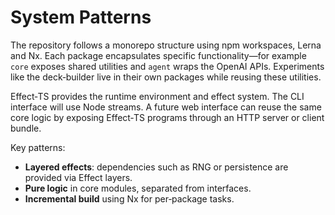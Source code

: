 # System Patterns

The repository follows a monorepo structure using npm workspaces, Lerna and Nx. Each package encapsulates specific functionality—for example `core` exposes shared utilities and `agent` wraps the OpenAI APIs. Experiments like the deck‑builder live in their own packages while reusing these utilities.

Effect‑TS provides the runtime environment and effect system. The CLI interface will use Node streams. A future web interface can reuse the same core logic by exposing Effect‑TS programs through an HTTP server or client bundle.

Key patterns:
- **Layered effects**: dependencies such as RNG or persistence are provided via Effect layers.
- **Pure logic** in core modules, separated from interfaces.
- **Incremental build** using Nx for per‑package tasks.
